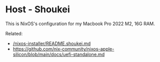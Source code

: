 # Host - Shoukei

This is NixOS's configuration for my Macbook Pro 2022 M2, 16G RAM.

Related:

- [/nixos-installer/README.shoukei.md](/nixos-installer/README.shoukei.md)
- https://github.com/nix-community/nixos-apple-silicon/blob/main/docs/uefi-standalone.md
